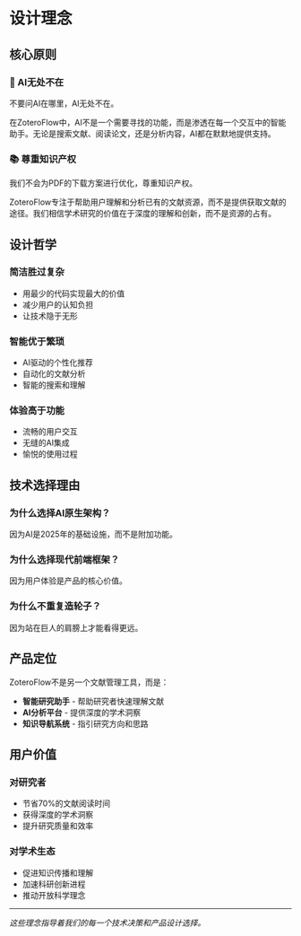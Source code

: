 # 设计理念

## 核心原则

### 🤖 AI无处不在
不要问AI在哪里，AI无处不在。

在ZoteroFlow中，AI不是一个需要寻找的功能，而是渗透在每一个交互中的智能助手。无论是搜索文献、阅读论文，还是分析内容，AI都在默默地提供支持。

### 📚 尊重知识产权
我们不会为PDF的下载方案进行优化，尊重知识产权。

ZoteroFlow专注于帮助用户理解和分析已有的文献资源，而不是提供获取文献的途径。我们相信学术研究的价值在于深度的理解和创新，而不是资源的占有。

## 设计哲学

### 简洁胜过复杂
- 用最少的代码实现最大的价值
- 减少用户的认知负担
- 让技术隐于无形

### 智能优于繁琐
- AI驱动的个性化推荐
- 自动化的文献分析
- 智能的搜索和理解

### 体验高于功能
- 流畅的用户交互
- 无缝的AI集成
- 愉悦的使用过程

## 技术选择理由

### 为什么选择AI原生架构？
因为AI是2025年的基础设施，而不是附加功能。

### 为什么选择现代前端框架？
因为用户体验是产品的核心价值。

### 为什么不重复造轮子？
因为站在巨人的肩膀上才能看得更远。

## 产品定位

ZoteroFlow不是另一个文献管理工具，而是：

- **智能研究助手** - 帮助研究者快速理解文献
- **AI分析平台** - 提供深度的学术洞察
- **知识导航系统** - 指引研究方向和思路

## 用户价值

### 对研究者
- 节省70%的文献阅读时间
- 获得深度的学术洞察
- 提升研究质量和效率

### 对学术生态
- 促进知识传播和理解
- 加速科研创新进程
- 推动开放科学理念

---

*这些理念指导着我们的每一个技术决策和产品设计选择。*